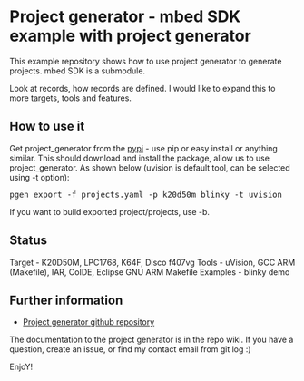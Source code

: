 Project generator - mbed SDK example with project generator
=========================

This example repository shows how to use project generator to generate projects. mbed SDK is a submodule.

Look at records, how records are defined. I would like to expand this to more targets, tools and features.

How to use it
------------

Get project_generator from the [pypi](https://pypi.python.org/pypi/project_generator) - use pip or easy install or anything similar. This should download and install the package, allow us to use project_generator.
As shown below (uvision is default tool, can be selected using -t option):

<pre>
pgen export -f projects.yaml -p k20d50m_blinky -t uvision
</pre>

If you want to build exported project/projects, use -b.

Status
------------

Target - K20D50M, LPC1768, K64F, Disco f407vg
Tools - uVision, GCC ARM (Makefile), IAR, CoIDE, Eclipse GNU ARM Makefile
Examples - blinky demo

Further information
-------------------------
* [Project generator github repository](https://github.com/0xc0170/project_generator)

The documentation to the project generator is in the repo wiki. If you have a question, create an issue, or find my contact email from git log :)

EnjoY!
